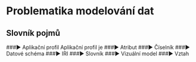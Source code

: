 # Problematika modelování dat
## Slovník pojmů
###▶️ Aplikační profil
Aplikační profil je
###▶️ Atribut
###▶️ Číselník
###▶️ Datové schéma
###▶️ IRI
###▶️ Slovník
###▶️ Vizuální model
###▶️ Vztah




